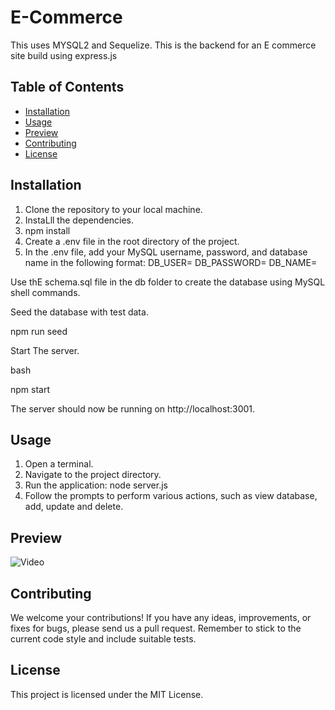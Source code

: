 # E-Commerce
This uses MYSQL2 and Sequelize. This is the backend for an E commerce site build using express.js

## Table of Contents

- [Installation](#installation)
- [Usage](#usage)
- [Preview](#preview)
- [Contributing](#contributing)
- [License](#license)

## Installation

1. Clone the repository to your local machine.
2. InstaLll the dependencies.
3. npm install
4. Create a .env file in the root directory of the project.
5. In the .env file, add your MySQL username, password, and database name in the following format:
DB_USER=<your-username>
DB_PASSWORD=<your-password>
DB_NAME=<your-database-name>

Use thE schema.sql file in the db folder to create the database using MySQL shell commands.

Seed the database with test data.


npm run seed

Start The server.

bash

npm start

The server should now be running on http://localhost:3001.

## Usage

1. Open a terminal.
2. Navigate to the project directory.
3. Run the application: node server.js
4. Follow the prompts to perform various actions, such as view database, add, update and delete.

## Preview

![Video](https://github.com/KevinBelknap/Note-App/assets/128446838/e34ea70f-fa72-41e9-aff9-61247b745a8c)

## Contributing

We welcome your contributions! If you have any ideas, improvements, or fixes for bugs, please send us a pull request. Remember to stick to the current code style and include suitable tests.

## License

This project is licensed under the MIT License.
  
